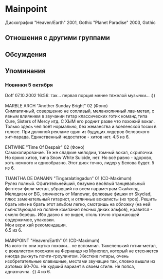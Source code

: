 # Mainpoint

Дискография
"Heaven/Earth" 2001, Gothic
"Planet Paradise" 2003, Gothic

## Отношения с другими группами


## Обсуждения


## Упоминания

### Новинки 5 октября

Doff 07.10.2002 16:56:
так... первая порция менее тяжелой музычки... :))<BR><BR>MARBLE ARCH "Another Sunday Bright" 02 (Фоно)<BR>Симпатичный, совершенно не сопливый, меланхоличный лав-метал, с явным влиянием в звучании гитар классических готик команд типа Cure, Sisters of Mercy итд. С ХЫМ его роднит разве что похожий вокал. Только здесь чел поёт нормально, без жеманства и вселенской тоски в голосе. При должной рекламе один из будущих лидеров беловского хит-парада. Единственный недостаток - хитов нет. 4.5 из 6.<BR><BR>ENTWINE "Time Of Despair" 02 (Фоно)<BR>Самокопирование. Те же сладкие мелодии, томный вокал, скрипочки. Но ярких хитов, типа Snow White Suicide, нет. Но всё равно - здорово, хоть немного и однообразно. Этот диск точно, лидер у Белова будет. 5 из 6.<BR><BR>TUANTHA DE DANANN "Tingaralatingadun" 01 (CD-Maximum)<BR>Рулез полный. Офигительнейший, безумно весёлый танцевальный фэнтези-фолк-метал, убравший по всем параметрам Скайклэд. Мелодизм от BG, эпичность от Manowar, фолковые фишки от Skyclad, плюс замечательный гитарист, и отличные вокалисты (их трое). Решить брать или не брать этот альбом легко, смотришь на обложку (на ней пьянствующая на поляне компания лесных диких эльфов), нравится - смело берёшь. Ибо давно я не видел, столь точно отражающей содержимое, упаковки. <BR>Мои вери хай рекомендации.<BR>6.5 из 6.<BR><BR>MAINPOINT "Heaven/Earth" 01 (CD-Maximum)<BR>На кого-то они жутко похожи... не вспомнил. Тяжеленький готик-метал, с вокалистом похожим на Фернандо из Мунспел, который не стесняется иногда рыкнуть почти-гроулингом. Жесткие гитары, очень изобретательные клавишные, местами звучащие так, словно вышли из артовых 60-70х. Не худший вариант в своем стиле. Не попса, адназначна. :)) 4 из 6.<BR><BR>

